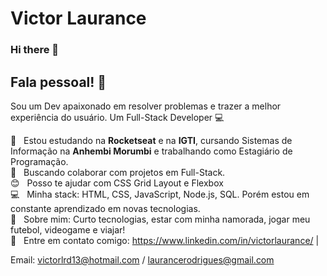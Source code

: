 # Victor Laurance

### Hi there 👋
## Fala pessoal! 👋
Sou um Dev apaixonado em resolver problemas e trazer a melhor experiência do usuário.
Um Full-Stack Developer :computer:

 :rocket:  &nbsp; Estou estudando na **Rocketseat** e na **IGTI**, cursando Sistemas de Informação na **Anhembi Morumbi** e trabalhando como Estagiário de Programação.
 <br/> :purple_heart: &nbsp; Buscando colaborar com projetos em Full-Stack.
 <br/> :blush: &nbsp; Posso te ajudar com CSS Grid Layout e Flexbox
 <br/> :computer: &nbsp; Minha stack: HTML, CSS, JavaScript, Node.js, SQL. Porém estou em constante aprendizado em novas tecnologias.
 <br/> 💬  &nbsp; Sobre mim: Curto tecnologias, estar com minha namorada, jogar meu futebol, videogame e viajar!
 <br/> :email: &nbsp; Entre em contato comigo: https://www.linkedin.com/in/victorlaurance/
| 

Email: victorlrd13@hotmail.com / laurancerodrigues@gmail.com

<!--
**Laurance10/Laurance10** is a ✨ _special_ ✨ repository because its `README.md` (this file) appears on your GitHub profile.
